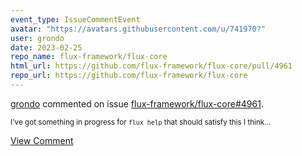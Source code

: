 ```yaml
---
event_type: IssueCommentEvent
avatar: "https://avatars.githubusercontent.com/u/741970?"
user: grondo
date: 2023-02-25
repo_name: flux-framework/flux-core
html_url: https://github.com/flux-framework/flux-core/pull/4961
repo_url: https://github.com/flux-framework/flux-core
---
```


<a href='https://github.com/grondo' target='_blank'>grondo</a> commented on issue <a href='https://github.com/flux-framework/flux-core/pull/4961' target='_blank'>flux-framework/flux-core#4961</a>.

<small>I've got something in progress for `flux help` that should satisfy this I think...</small>

<a href='https://github.com/flux-framework/flux-core/pull/4961' target='_blank'>View Comment</a>